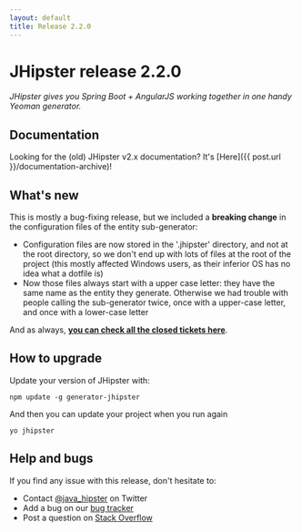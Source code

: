 ```yaml
---
layout: default
title: Release 2.2.0
---
```


JHipster release 2.2.0
==================

*JHipster gives you Spring Boot + AngularJS working together in one handy Yeoman generator.*

Documentation
----------

Looking for the (old) JHipster v2.x documentation? It's [Here]({{ post.url }}/documentation-archive)!

What's new
----------

This is mostly a bug-fixing release, but we included a __breaking change__ in the configuration files of the entity sub-generator:

- Configuration files are now stored in the '.jhipster' directory, and not at the root directory, so we don't end up with lots of files at the root of the project (this mostly affected Windows users, as their inferior OS has no idea what a dotfile is)
- Now those files always start with a upper case letter: they have the same name as the entity they generate. Otherwise we had trouble with people calling the sub-generator twice, once with a upper-case letter, and once with a lower-case letter

And as always, __[you can check all the closed tickets here](https://github.com/jhipster/generator-jhipster/issues?q=milestone%3A2.2.0+is%3Aclosed)__.

How to upgrade
------------

Update your version of JHipster with:

```
npm update -g generator-jhipster
```

And then you can update your project when you run again

```
yo jhipster
```

Help and bugs
--------------

If you find any issue with this release, don't hesitate to:

- Contact [@java_hipster](https://twitter.com/java_hipster) on Twitter
- Add a bug on our [bug tracker](https://github.com/jhipster/generator-jhipster/issues?state=open)
- Post a question on [Stack Overflow](http://stackoverflow.com/tags/jhipster/info)

